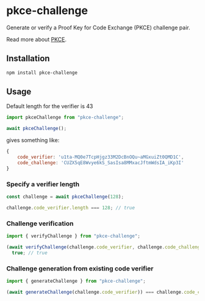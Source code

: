 # pkce-challenge

Generate or verify a Proof Key for Code Exchange (PKCE) challenge pair.

Read more about [PKCE](https://www.oauth.com/oauth2-servers/pkce/authorization-request/).

## Installation

```bash
npm install pkce-challenge
```

## Usage

Default length for the verifier is 43

```js
import pkceChallenge from "pkce-challenge";

await pkceChallenge();
```

gives something like:

```js
{
    code_verifier: 'u1ta-MQ0e7TcpHjgz33M2DcBnOQu~aMGxuiZt0QMD1C',
    code_challenge: 'CUZX5qE8Wvye6kS_SasIsa8MMxacJftmWdsIA_iKp3I'
}
```

### Specify a verifier length

```js
const challenge = await pkceChallenge(128);

challenge.code_verifier.length === 128; // true
```

### Challenge verification

```js
import { verifyChallenge } from "pkce-challenge";

(await verifyChallenge(challenge.code_verifier, challenge.code_challenge)) ===
  true; // true
```

### Challenge generation from existing code verifier

```js
import { generateChallenge } from "pkce-challenge";

(await generateChallenge(challenge.code_verifier)) === challenge.code_challenge; // true
```
